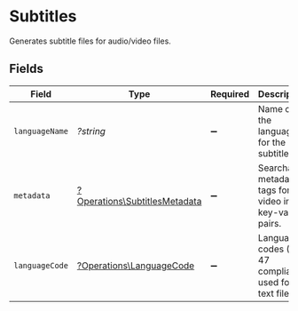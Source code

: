 # Subtitles

Generates subtitle files for audio/video files.



## Fields

| Field                                                                         | Type                                                                          | Required                                                                      | Description                                                                   | Example                                                                       |
| ----------------------------------------------------------------------------- | ----------------------------------------------------------------------------- | ----------------------------------------------------------------------------- | ----------------------------------------------------------------------------- | ----------------------------------------------------------------------------- |
| `languageName`                                                                | *?string*                                                                     | :heavy_minus_sign:                                                            | Name of the language for the subtitles.                                       | english                                                                       |
| `metadata`                                                                    | [?Operations\SubtitlesMetadata](../../Models/Operations/SubtitlesMetadata.md) | :heavy_minus_sign:                                                            | Searchable metadata tags for the video in key-value pairs.                    | {<br/>"key1": "value1"<br/>}                                                  |
| `languageCode`                                                                | [?Operations\LanguageCode](../../Models/Operations/LanguageCode.md)           | :heavy_minus_sign:                                                            | Language codes (BCP 47 compliant) used for text files.<br/>                   | en                                                                            |
